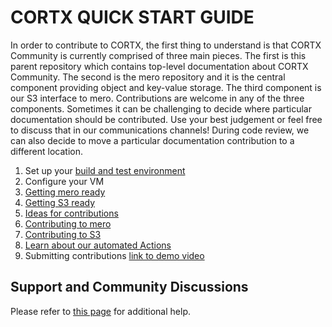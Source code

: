 CORTX QUICK START GUIDE
=======================

In order to contribute to CORTX, the first thing to understand is that CORTX Community is currently comprised of three main pieces.  The first is this parent repository which contains top-level documentation about CORTX Community.  The second is the mero repository and it is the central component providing object and key-value storage.  The third component is our S3 interface to mero.  Contributions are welcome in any of the three components.  Sometimes it can be challenging to decide where particular documentation should be contributed.  Use your best judgement or feel free to discuss that in our communications channels! During code review, we can also decide to move a particular documentation contribution to a different location.

1. Set up your [build and test environment](doc/BUILD_ENVIRONMENT.md)
2. Configure your VM
3. [Getting mero ready](doc/MeroQuickStart.md)
4. [Getting S3 ready](doc/S3ServerQuickStart.md)
5. [Ideas for contributions](doc/SuggestedContributions.md)
6. [Contributing to mero](doc/ContributingToMero.md)
7. [Contributing to S3](doc/ContributingToS3.md)
8. [Learn about our automated Actions](doc/CI_CD.md)
9. Submitting contributions [link to demo video](https://seagatetechnology.sharepoint.com/:v:/r/sites/CORTX/Shared%20Documents/EOS-Training/EOS%20Core%20Training/Codacy%20work%20sync.mp4?csf=1&web=1&e=QQcePf)

Support and Community Discussions
-------
Please refer to [this page](doc/SUPPORT.md) for additional help.
